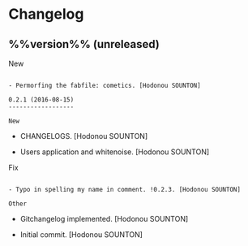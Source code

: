 Changelog
=========

%%version%% (unreleased)
------------------------

New
~~~

- Permorfing the fabfile: cometics. [Hodonou SOUNTON]

0.2.1 (2016-08-15)
------------------

New
~~~

- CHANGELOGS. [Hodonou SOUNTON]

- Users application and whitenoise. [Hodonou SOUNTON]

Fix
~~~

- Typo in spelling my name in comment. !0.2.3. [Hodonou SOUNTON]

Other
~~~~~

- Gitchangelog implemented. [Hodonou SOUNTON]

- Initial commit. [Hodonou SOUNTON]


